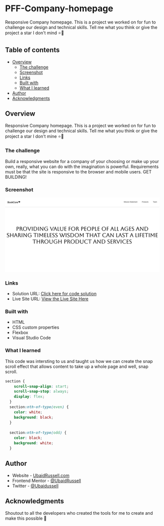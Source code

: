 # PFF-Company-homepage
Responsive Company homepage. This is a project we worked on for fun to challenge our design and technical skills. Tell me what you think or give the project a star I don't mind ⭐️🤍

## Table of contents
- [Overview](#overview)
  - [The challenge](#the-challenge)
  - [Screenshot](#screenshot)
  - [Links](#links)
  - [Built with](#built-with)
  - [What I learned](#what-i-learned)
- [Author](#author)
- [Acknowledgments](#acknowledgments)

## Overview

Responsive Company homepage. This is a project we worked on for fun to challenge our design and technical skills. Tell me what you think or give the project a star I don't mine ⭐️🤍

### The challenge

Build a responsive website for a company of your choosing or make up your own, really, what you can do with the imagination is powerful. Requirements must be that the site is responsive to the browser and mobile users. GET BUILDING!

### Screenshot

![Screen shot](images/site-screenshot.png)


### Links

- Solution URL: [Click here for code solution](https://github.com/UbaidRussell/PFF-Company-homepage-)
- Live Site URL: [View the Live Site Here](https://ubaidrussell.com/PFF-Company-homepage-/)


### Built with

- HTML
- CSS custom properties
- Flexbox
- Visual Studio Code


### What I learned
This code was intersting to us and taught us how we can create the snap scroll effect that allows content to take up a whole page and well, snap scroll.

```css
section {
    scroll-snap-align: start;
    scroll-snap-stop: always;
    display: flex;
  }
  section:nth-of-type(even) {
    color: white;
    background: black;
  }
  
  section:nth-of-type(odd) {
    color: black;
    background: white;
  }

```

## Author

- Website - [UbaidRussell.com](https://ubaidrussell.com/)
- Frontend Mentor - [@UbaidRussell](https://www.frontendmentor.io/profile/UbaidRussell)
- Twitter - [@Ubaidussell](https://www.twitter.com/UbaidRussell)


## Acknowledgments
Shoutout to all the developers who created the tools for me to create and make this possible 🤍